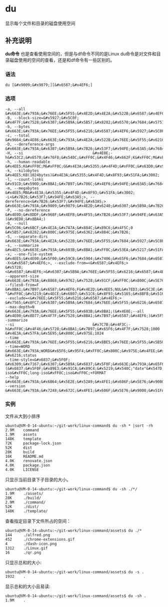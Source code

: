 du
===

&#x663E;&#x793A;&#x6BCF;&#x4E2A;&#x6587;&#x4EF6;&#x548C;&#x76EE;&#x5F55;&#x7684;&#x78C1;&#x76D8;&#x4F7F;&#x7528;&#x7A7A;&#x95F4;

## &#x8865;&#x5145;&#x8BF4;&#x660E;

**du&#x547D;&#x4EE4;** &#x4E5F;&#x662F;&#x67E5;&#x770B;&#x4F7F;&#x7528;&#x7A7A;&#x95F4;&#x7684;&#xFF0C;&#x4F46;&#x662F;&#x4E0E;df&#x547D;&#x4EE4;&#x4E0D;&#x540C;&#x7684;&#x662F;Linux du&#x547D;&#x4EE4;&#x662F;&#x5BF9;&#x6587;&#x4EF6;&#x548C;&#x76EE;&#x5F55;&#x78C1;&#x76D8;&#x4F7F;&#x7528;&#x7684;&#x7A7A;&#x95F4;&#x7684;&#x67E5;&#x770B;&#xFF0C;&#x8FD8;&#x662F;&#x548C;df&#x547D;&#x4EE4;&#x6709;&#x4E00;&#x4E9B;&#x533A;&#x522B;&#x7684;&#x3002;

### &#x8BED;&#x6CD5;

```shell
du [&#x9009;&#x9879;][&#x6587;&#x4EF6;]
```

### &#x9009;&#x9879;

```shell
-a, --all                              &#x663E;&#x793A;&#x76EE;&#x5F55;&#x4E2D;&#x4E2A;&#x522B;&#x6587;&#x4EF6;&#x7684;&#x5927;&#x5C0F;&#x3002;
-B, --block-size=&#x5927;&#x5C0F;                  &#x4F7F;&#x7528;&#x6307;&#x5B9A;&#x5B57;&#x8282;&#x6570;&#x7684;&#x5757;
-b, --bytes                            &#x663E;&#x793A;&#x76EE;&#x5F55;&#x6216;&#x6587;&#x4EF6;&#x5927;&#x5C0F;&#x65F6;&#xFF0C;&#x4EE5;byte&#x4E3A;&#x5355;&#x4F4D;&#x3002;
-c, --total                            &#x9664;&#x4E86;&#x663E;&#x793A;&#x4E2A;&#x522B;&#x76EE;&#x5F55;&#x6216;&#x6587;&#x4EF6;&#x7684;&#x5927;&#x5C0F;&#x5916;&#xFF0C;&#x540C;&#x65F6;&#x4E5F;&#x663E;&#x793A;&#x6240;&#x6709;&#x76EE;&#x5F55;&#x6216;&#x6587;&#x4EF6;&#x7684;&#x603B;&#x548C;&#x3002;
-D, --dereference-args                 &#x663E;&#x793A;&#x6307;&#x5B9A;&#x7B26;&#x53F7;&#x94FE;&#x63A5;&#x7684;&#x6E90;&#x6587;&#x4EF6;&#x5927;&#x5C0F;&#x3002;
-H, --si                               &#x4E0E;-h&#x53C2;&#x6570;&#x76F8;&#x540C;&#xFF0C;&#x4F46;&#x662F;K&#xFF0C;M&#xFF0C;G&#x662F;&#x4EE5;1000&#x4E3A;&#x6362;&#x7B97;&#x5355;&#x4F4D;&#x3002;
-h, --human-readable                   &#x4EE5;K&#xFF0C;M&#xFF0C;G&#x4E3A;&#x5355;&#x4F4D;&#xFF0C;&#x63D0;&#x9AD8;&#x4FE1;&#x606F;&#x7684;&#x53EF;&#x8BFB;&#x6027;&#x3002;
-k, --kilobytes                        &#x4EE5;KB(1024bytes)&#x4E3A;&#x5355;&#x4F4D;&#x8F93;&#x51FA;&#x3002;
-l, --count-links                      &#x91CD;&#x590D;&#x8BA1;&#x7B97;&#x786C;&#x4EF6;&#x94FE;&#x63A5;&#x7684;&#x6587;&#x4EF6;&#x3002;
-m, --megabytes                        &#x4EE5;MB&#x4E3A;&#x5355;&#x4F4D;&#x8F93;&#x51FA;&#x3002;
-L<&#x7B26;&#x53F7;&#x94FE;&#x63A5;>, --dereference<&#x7B26;&#x53F7;&#x94FE;&#x63A5;>  &#x663E;&#x793A;&#x9009;&#x9879;&#x4E2D;&#x6240;&#x6307;&#x5B9A;&#x7B26;&#x53F7;&#x94FE;&#x63A5;&#x7684;&#x6E90;&#x6587;&#x4EF6;&#x5927;&#x5C0F;&#x3002;
-P, --no-dereference                   &#x4E0D;&#x8DDF;&#x968F;&#x4EFB;&#x4F55;&#x7B26;&#x53F7;&#x94FE;&#x63A5;(&#x9ED8;&#x8BA4;)
-0, --null                             &#x5C06;&#x6BCF;&#x4E2A;&#x7A7A;&#x884C;&#x89C6;&#x4F5C;0 &#x5B57;&#x8282;&#x800C;&#x975E;&#x6362;&#x884C;&#x7B26;
-S, --separate-dirs                    &#x663E;&#x793A;&#x4E2A;&#x522B;&#x76EE;&#x5F55;&#x7684;&#x5927;&#x5C0F;&#x65F6;&#xFF0C;&#x5E76;&#x4E0D;&#x542B;&#x5176;&#x5B50;&#x76EE;&#x5F55;&#x7684;&#x5927;&#x5C0F;&#x3002;
-s, --summarize                        &#x4EC5;&#x663E;&#x793A;&#x603B;&#x8BA1;&#xFF0C;&#x53EA;&#x5217;&#x51FA;&#x6700;&#x540E;&#x52A0;&#x603B;&#x7684;&#x503C;&#x3002;
-x, --one-file-xystem                  &#x4EE5;&#x4E00;&#x5F00;&#x59CB;&#x5904;&#x7406;&#x65F6;&#x7684;&#x6587;&#x4EF6;&#x7CFB;&#x7EDF;&#x4E3A;&#x51C6;&#xFF0C;&#x82E5;&#x9047;&#x4E0A;&#x5176;&#x5B83;&#x4E0D;&#x540C;&#x7684;&#x6587;&#x4EF6;&#x7CFB;&#x7EDF;&#x76EE;&#x5F55;&#x5219;&#x7565;&#x8FC7;&#x3002;
-X<&#x6587;&#x4EF6;>, --exclude-from=<&#x6587;&#x4EF6;>        &#x5728;<&#x6587;&#x4EF6;>&#x6307;&#x5B9A;&#x76EE;&#x5F55;&#x6216;&#x6587;&#x4EF6;&#x3002;
--apparent-size                        &#x663E;&#x793A;&#x8868;&#x9762;&#x7528;&#x91CF;&#xFF0C;&#x800C;&#x5E76;&#x975E;&#x662F;&#x78C1;&#x76D8;&#x7528;&#x91CF;&#xFF1B;&#x867D;&#x7136;&#x8868;&#x9762;&#x7528;&#x91CF;&#x901A;&#x5E38;&#x4F1A;&#x5C0F;&#x4E00;&#x4E9B;&#xFF0C;&#x4F46;&#x6709;&#x65F6;&#x5B83;&#x4F1A;&#x56E0;&#x4E3A;&#x7A00;&#x758F;&#x6587;&#x4EF6;&#x95F4;&#x7684;"&#x6D1E;"&#x3001;&#x5185;&#x90E8;&#x788E;&#x7247;&#x3001;&#x975E;&#x76F4;&#x63A5;&#x5F15;&#x7528;&#x7684;&#x5757;&#x7B49;&#x539F;&#x56E0;&#x800C;&#x53D8;&#x5927;&#x3002;
--files0-from=F                        &#x8BA1;&#x7B97;&#x6587;&#x4EF6;F&#x4E2D;&#x4EE5;NUL&#x7ED3;&#x5C3E;&#x7684;&#x6587;&#x4EF6;&#x540D;&#x5BF9;&#x5E94;&#x5360;&#x7528;&#x7684;&#x78C1;&#x76D8;&#x7A7A;&#x95F4;&#x5982;&#x679C;F&#x7684;&#x503C;&#x662F;"-"&#xFF0C;&#x5219;&#x4ECE;&#x6807;&#x51C6;&#x8F93;&#x5165;&#x8BFB;&#x5165;&#x6587;&#x4EF6;&#x540D;
--exclude=<&#x76EE;&#x5F55;&#x6216;&#x6587;&#x4EF6;>                 &#x7565;&#x8FC7;&#x6307;&#x5B9A;&#x7684;&#x76EE;&#x5F55;&#x6216;&#x6587;&#x4EF6;&#x3002;
--max-depth=N                          &#x663E;&#x793A;&#x76EE;&#x5F55;&#x603B;&#x8BA1;(&#x4E0E;--all &#x4E00;&#x8D77;&#x4F7F;&#x7528;&#x8BA1;&#x7B97;&#x6587;&#x4EF6;)&#x5F53;N&#x4E3A;&#x6307;&#x5B9A;&#x6570;&#x503C;&#x65F6;&#x8BA1;&#x7B97;&#x6DF1;&#x5EA6;&#x4E3A;N&#xFF0C;&#x7B49;&#x4E8E;0&#x65F6;&#x7B49;&#x540C;--summarize
--si                                   &#x7C7B;&#x4F3C;-h&#xFF0C;&#x4F46;&#x5728;&#x8BA1;&#x7B97;&#x65F6;&#x4F7F;&#x7528;1000 &#x4E3A;&#x57FA;&#x5E95;&#x800C;&#x975E;1024
--time                                 &#x663E;&#x793A;&#x76EE;&#x5F55;&#x6216;&#x8BE5;&#x76EE;&#x5F55;&#x5B50;&#x76EE;&#x5F55;&#x4E0B;&#x6240;&#x6709;&#x6587;&#x4EF6;&#x7684;&#x6700;&#x540E;&#x4FEE;&#x6539;&#x65F6;&#x95F4;
--time=WORD                            &#x663E;&#x793A;WORD&#x65F6;&#x95F4;&#xFF0C;&#x800C;&#x975E;&#x4FEE;&#x6539;&#x65F6;&#x95F4;&#xFF1A;atime&#xFF0C;access&#xFF0C;use&#xFF0C;ctime &#x6216;status
--time-style=&#x6837;&#x5F0F;                      &#x6309;&#x7167;&#x6307;&#x5B9A;&#x6837;&#x5F0F;&#x663E;&#x793A;&#x65F6;&#x95F4;(&#x6837;&#x5F0F;&#x89E3;&#x91CA;&#x89C4;&#x5219;&#x540C;"date"&#x547D;&#x4EE4;)&#xFF1A;full-iso&#xFF0C;long-iso&#xFF0C;iso&#xFF0C;+FORMAT
--help                                 &#x663E;&#x793A;&#x6B64;&#x5E2E;&#x52A9;&#x4FE1;&#x606F;&#x5E76;&#x9000;&#x51FA;
--version                              &#x663E;&#x793A;&#x7248;&#x672C;&#x4FE1;&#x606F;&#x5E76;&#x9000;&#x51FA;
```

### &#x5B9E;&#x4F8B;

&#x6587;&#x4EF6;&#x4ECE;&#x5927;&#x5230;&#x5C0F;&#x6392;&#x5E8F;
```
ubuntu@VM-0-14-ubuntu:~/git-work/linux-command$ du -sh * |sort -rh
2.9M    command
1.9M    assets
148K    template
72K     package-lock.json
52K     dist
28K     build
16K     README.md
4.0K    renovate.json
4.0K    package.json
4.0K    LICENSE
```

&#x53EA;&#x663E;&#x793A;&#x5F53;&#x524D;&#x76EE;&#x5F55;&#x4E0B;&#x5B50;&#x76EE;&#x5F55;&#x7684;&#x5927;&#x5C0F;&#x3002;

```shell
ubuntu@VM-0-14-ubuntu:~/git-work/linux-command$ du -sh ./*/
1.9M    ./assets/
28K     ./build/
2.9M    ./command/
52K     ./dist/
148K    ./template/
```

&#x67E5;&#x770B;&#x6307;&#x5B9A;&#x76EE;&#x5F55;&#x4E0B;&#x6587;&#x4EF6;&#x6240;&#x5360;&#x7684;&#x7A7A;&#x95F4;&#xFF1A;

```shell
ubuntu@VM-0-14-ubuntu:~/git-work/linux-command/assets$ du ./*
144     ./alfred.png
452     ./chrome-extensions.gif
4       ./dash-icon.png
1312    ./Linux.gif
16      ./qr.png
```

&#x53EA;&#x663E;&#x793A;&#x603B;&#x548C;&#x7684;&#x5927;&#x5C0F;:

```shell
ubuntu@VM-0-14-ubuntu:~/git-work/linux-command/assets$ du -s .
1932    .
```

&#x663E;&#x793A;&#x603B;&#x548C;&#x7684;&#x5927;&#x5C0F;&#x4E14;&#x6613;&#x8BFB;:

```shell
ubuntu@VM-0-14-ubuntu:~/git-work/linux-command/assets$ du -sh .
1.9M    .
```

<!-- Linux&#x547D;&#x4EE4;&#x884C;&#x641C;&#x7D22;&#x5F15;&#x64CE;&#xFF1A;https://jaywcjlove.github.io/linux-command/ -->